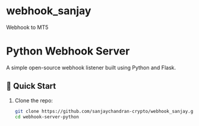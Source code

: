 # webhook_sanjay
Webhook to MT5
# Python Webhook Server

A simple open-source webhook listener built using Python and Flask.

## 🚀 Quick Start

1. Clone the repo:
   ```bash
   git clone https://github.com/sanjaychandran-crypto/webhook_sanjay.git
   cd webhook-server-python

